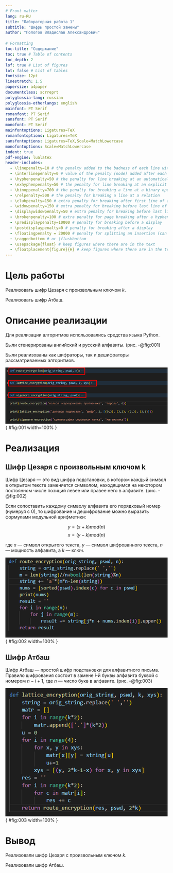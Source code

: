 ```yaml
---
# Front matter
lang: ru-RU
title: "Лабораторная работа 1"
subtitle: "Шифры простой замены" 
author: "Пологов Владислав Александрович"

# Formatting
toc-title: "Содержание"
toc: true # Table of contents
toc_depth: 2
lof: true # List of figures
lot: false # List of tables
fontsize: 12pt
linestretch: 1.5
papersize: a4paper
documentclass: scrreprt
polyglossia-lang: russian
polyglossia-otherlangs: english
mainfont: PT Serif
romanfont: PT Serif
sansfont: PT Serif
monofont: PT Serif
mainfontoptions: Ligatures=TeX
romanfontoptions: Ligatures=TeX
sansfontoptions: Ligatures=TeX,Scale=MatchLowercase
monofontoptions: Scale=MatchLowercase
indent: true
pdf-engine: lualatex
header-includes:
  - \linepenalty=10 # the penalty added to the badness of each line within a paragraph (no associated penalty node) Increasing the value makes tex try to have fewer lines in the paragraph.
  - \interlinepenalty=0 # value of the penalty (node) added after each line of a paragraph.
  - \hyphenpenalty=50 # the penalty for line breaking at an automatically inserted hyphen
  - \exhyphenpenalty=50 # the penalty for line breaking at an explicit hyphen
  - \binoppenalty=700 # the penalty for breaking a line at a binary operator
  - \relpenalty=500 # the penalty for breaking a line at a relation
  - \clubpenalty=150 # extra penalty for breaking after first line of a paragraph
  - \widowpenalty=150 # extra penalty for breaking before last line of a paragraph
  - \displaywidowpenalty=50 # extra penalty for breaking before last line before a display math
  - \brokenpenalty=100 # extra penalty for page breaking after a hyphenated line
  - \predisplaypenalty=10000 # penalty for breaking before a display
  - \postdisplaypenalty=0 # penalty for breaking after a display
  - \floatingpenalty = 20000 # penalty for splitting an insertion (can only be split footnote in standard LaTeX)
  - \raggedbottom # or \flushbottom
  - \usepackage{float} # keep figures where there are in the text
  - \floatplacement{figure}{H} # keep figures where there are in the text
---
```


# Цель работы 

Реализовать шифр Цезаря с произвольным ключом _k_.

Реализовать шифр Атбаш.

# Описание реализации

Для реализации алгоритмов использовались средства языка Python. 

Были сгенерированы анлийский и русский алфавиты. (рис. -@fig:001)

Были реализованы как шифраторы, так и дешифраторы рассматриваемых алгоритмов.

![Генерация алфавитов](image/image1.png){ #fig:001 width=100% }

# Реализация 

## Шифр Цезаря с произвольным ключом k

Шифр Цезаря — это вид шифра подстановки, в котором каждый символ в открытом тексте заменяется символом, находящимся на некотором постоянном числе позиций левее или правее него в алфавите. (рис. -@fig:002)

Если сопоставить каждому символу алфавита его порядковый номер (нумеруя с 0), то шифрование и дешифрование можно выразить формулами модульной арифметики:

$$y=(x+k) mod (n)$$
$$x=(y-k) mod (n)$$

где $x$ — символ открытого текста, $y$ — символ шифрованного текста, $n$ — мощность алфавита, а $k$ — ключ.

![Код Шифра Цезаря](image/image2.png){ #fig:002 width=100% }

## Шифр Атбаш

Шифр Атбаш — простой шифр подстановки для алфавитного письма. Правило шифрования состоит в замене $i$-й буквы алфавита буквой с номером $n-i+1$, где $n$ — число букв в алфавите. (рис. -@fig:003)

![Код Шифра Атбаш](image/image3.png){ #fig:003 width=100% }

# Вывод 

Реализовали шифр Цезаря с произвольным ключом _k_.

Реализовали шифр Атбаш.
